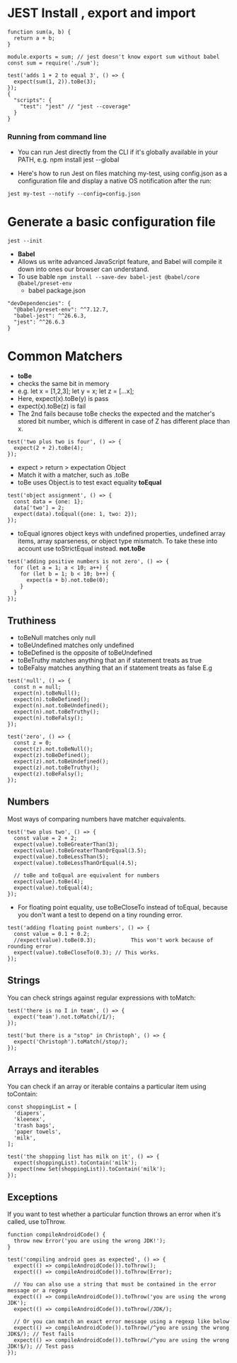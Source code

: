 # JEST Install , export and import
```npm install --save-dev jest
function sum(a, b) {
  return a + b;
}

module.exports = sum; // jest doesn't know export sum without babel
const sum = require('./sum');

test('adds 1 + 2 to equal 3', () => {
  expect(sum(1, 2)).toBe(3);
});
{
  "scripts": {
    "test": "jest" // "jest --coverage"
  }
}
```

### Running from command line
- You can run Jest directly from the CLI if it's globally available in your PATH, e.g. npm install jest --global

- Here's how to run Jest on files matching my-test, using config.json as a configuration file and display a native OS notification after the run:

```jest my-test --notify --config=config.json```

# Generate a basic configuration file
```jest --init```
- **Babel**
- Allows us write advanced JavaScript feature, and Babel will compile it down into ones our browser can understand.
- To use bable
```npm install --save-dev babel-jest @babel/core @babel/preset-env```
  - babel package.json
```
"devDependencies": {
  "@babel/preset-env": ^^7.12.7,
  "babel-jest": ^^26.6.3,
  "jest": ^^26.6.3
}
```

# Common Matchers
- **toBe**
- checks the same bit in memory 
- e.g. let x = [1,2,3]; let y = x; let z = [...x];
- Here, expect(x).toBe(y) is pass
- expect(x).toBe(z) is fail 
- The 2nd fails because toBe checks the expected and the matcher's stored bit number, which is different in case of Z has different place than x.

```
test('two plus two is four', () => {
  expect(2 + 2).toBe(4);
});
```
- expect > return > expectation Object 
- Match it with a matcher, such as .toBe
- toBe uses Object.is to test exact equality
**toEqual**
```
test('object assignment', () => {
  const data = {one: 1};
  data['two'] = 2;
  expect(data).toEqual({one: 1, two: 2});
});
```
- toEqual ignores object keys with undefined properties, undefined array items, array sparseness, or object type mismatch. To take these into account use toStrictEqual instead.
**not.toBe**
```
test('adding positive numbers is not zero', () => {
  for (let a = 1; a < 10; a++) {
    for (let b = 1; b < 10; b++) {
      expect(a + b).not.toBe(0);
    }
  }
});
```
## Truthiness
- toBeNull matches only null
- toBeUndefined matches only undefined
- toBeDefined is the opposite of toBeUndefined
- toBeTruthy matches anything that an if statement treats as true
- toBeFalsy matches anything that an if statement treats as false
E.g
```
test('null', () => {
  const n = null;
  expect(n).toBeNull();
  expect(n).toBeDefined();
  expect(n).not.toBeUndefined();
  expect(n).not.toBeTruthy();
  expect(n).toBeFalsy();
});

test('zero', () => {
  const z = 0;
  expect(z).not.toBeNull();
  expect(z).toBeDefined();
  expect(z).not.toBeUndefined();
  expect(z).not.toBeTruthy();
  expect(z).toBeFalsy();
});
```
## Numbers
Most ways of comparing numbers have matcher equivalents.
```
test('two plus two', () => {
  const value = 2 + 2;
  expect(value).toBeGreaterThan(3);
  expect(value).toBeGreaterThanOrEqual(3.5);
  expect(value).toBeLessThan(5);
  expect(value).toBeLessThanOrEqual(4.5);

  // toBe and toEqual are equivalent for numbers
  expect(value).toBe(4);
  expect(value).toEqual(4);
});
```
- For floating point equality, use toBeCloseTo instead of toEqual, because you don't want a test to depend on a tiny rounding error.
```
test('adding floating point numbers', () => {
  const value = 0.1 + 0.2;
  //expect(value).toBe(0.3);           This won't work because of rounding error
  expect(value).toBeCloseTo(0.3); // This works.
});
```
## Strings
You can check strings against regular expressions with toMatch:
```
test('there is no I in team', () => {
  expect('team').not.toMatch(/I/);
});

test('but there is a "stop" in Christoph', () => {
  expect('Christoph').toMatch(/stop/);
});
```
## Arrays and iterables
You can check if an array or iterable contains a particular item using toContain:

```
const shoppingList = [
  'diapers',
  'kleenex',
  'trash bags',
  'paper towels',
  'milk',
];

test('the shopping list has milk on it', () => {
  expect(shoppingList).toContain('milk');
  expect(new Set(shoppingList)).toContain('milk');
});
```

## Exceptions
If you want to test whether a particular function throws an error when it's called, use toThrow.
```
function compileAndroidCode() {
  throw new Error('you are using the wrong JDK!');
}

test('compiling android goes as expected', () => {
  expect(() => compileAndroidCode()).toThrow();
  expect(() => compileAndroidCode()).toThrow(Error);

  // You can also use a string that must be contained in the error message or a regexp
  expect(() => compileAndroidCode()).toThrow('you are using the wrong JDK');
  expect(() => compileAndroidCode()).toThrow(/JDK/);

  // Or you can match an exact error message using a regexp like below
  expect(() => compileAndroidCode()).toThrow(/^you are using the wrong JDK$/); // Test fails
  expect(() => compileAndroidCode()).toThrow(/^you are using the wrong JDK!$/); // Test pass
});
```
